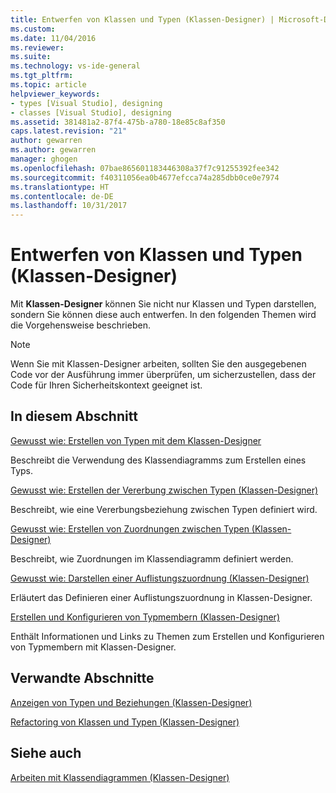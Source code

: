 ```yaml
---
title: Entwerfen von Klassen und Typen (Klassen-Designer) | Microsoft-Dokumentation
ms.custom: 
ms.date: 11/04/2016
ms.reviewer: 
ms.suite: 
ms.technology: vs-ide-general
ms.tgt_pltfrm: 
ms.topic: article
helpviewer_keywords:
- types [Visual Studio], designing
- classes [Visual Studio], designing
ms.assetid: 381481a2-87f4-475b-a780-18e85c8af350
caps.latest.revision: "21"
author: gewarren
ms.author: gewarren
manager: ghogen
ms.openlocfilehash: 07bae865601183446308a37f7c91255392fee342
ms.sourcegitcommit: f40311056ea0b4677efcca74a285dbb0ce0e7974
ms.translationtype: HT
ms.contentlocale: de-DE
ms.lasthandoff: 10/31/2017
---
```

# <a name="designing-classes-and-types-class-designer"></a>Entwerfen von Klassen und Typen (Klassen-Designer)
Mit **Klassen-Designer** können Sie nicht nur Klassen und Typen darstellen, sondern Sie können diese auch entwerfen. In den folgenden Themen wird die Vorgehensweise beschrieben.  
  
> [!NOTE]
>  Wenn Sie mit Klassen-Designer arbeiten, sollten Sie den ausgegebenen Code vor der Ausführung immer überprüfen, um sicherzustellen, dass der Code für Ihren Sicherheitskontext geeignet ist.  
  
## <a name="in-this-section"></a>In diesem Abschnitt  
 [Gewusst wie: Erstellen von Typen mit dem Klassen-Designer](../ide/how-to-create-types-by-using-class-designer.md)  
  
 Beschreibt die Verwendung des Klassendiagramms zum Erstellen eines Typs.  
  
 [Gewusst wie: Erstellen der Vererbung zwischen Typen (Klassen-Designer)](../ide/how-to-create-inheritance-between-types-class-designer.md)  
  
 Beschreibt, wie eine Vererbungsbeziehung zwischen Typen definiert wird.  
  
 [Gewusst wie: Erstellen von Zuordnungen zwischen Typen (Klassen-Designer)](../ide/how-to-create-associations-between-types-class-designer.md)  
  
 Beschreibt, wie Zuordnungen im Klassendiagramm definiert werden.  
  
 [Gewusst wie: Darstellen einer Auflistungszuordnung (Klassen-Designer)](../ide/how-to-visualize-a-collection-association-class-designer.md)  
  
 Erläutert das Definieren einer Auflistungszuordnung in Klassen-Designer.  
  
 [Erstellen und Konfigurieren von Typmembern (Klassen-Designer)](../ide/creating-and-configuring-type-members-class-designer.md)  
  
 Enthält Informationen und Links zu Themen zum Erstellen und Konfigurieren von Typmembern mit Klassen-Designer.  
  
## <a name="related-sections"></a>Verwandte Abschnitte  
 [Anzeigen von Typen und Beziehungen (Klassen-Designer)](../ide/viewing-types-and-relationships-class-designer.md)  
  
 [Refactoring von Klassen und Typen (Klassen-Designer)](../ide/refactoring-classes-and-types-class-designer.md)  
  
## <a name="see-also"></a>Siehe auch  
 [Arbeiten mit Klassendiagrammen (Klassen-Designer)](../ide/working-with-class-diagrams-class-designer.md)